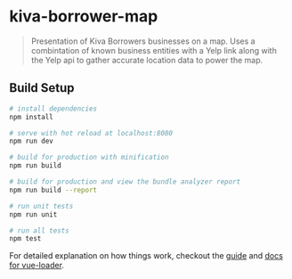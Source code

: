 # kiva-borrower-map

> Presentation of Kiva Borrowers businesses on a map. Uses a combintation of known business entities with a Yelp link along with the Yelp api to gather accurate location data to power the map. 

## Build Setup

``` bash
# install dependencies
npm install

# serve with hot reload at localhost:8080
npm run dev

# build for production with minification
npm run build

# build for production and view the bundle analyzer report
npm run build --report

# run unit tests
npm run unit

# run all tests
npm test
```

For detailed explanation on how things work, checkout the [guide](http://vuejs-templates.github.io/webpack/) and [docs for vue-loader](http://vuejs.github.io/vue-loader).
